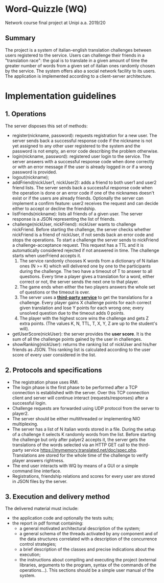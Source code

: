 # Word-Quizzle (WQ)
Network course final project at Unipi a.a. 2019/20

## Summary
The project is a system of italian-english translation challenges between users registered to the service.
Users can challenge their friends in a "translation race": the goal is to translate in a given amount of time the greater number of words from a given set of italian ones randomly chosen by the service.
The system offers also a social network facility to its users.
The application is implemented according to a client-server architecture.

# Implementation guidelines
 
## 1. Operations 
The server disposes this set of methods:
* register(nickname, password): requests registration for a new user. The server sends back a successful response code if the nickname is not yet assigned to any other user registered to the system and the password is not empty, an error code describing the problem otherwise. 
* login(nickname, password): registered user login to the service. The server answers with a successful response code when done correctly or with an error message if the user is already logged in or if a wrong password is provided.
* logout(nickname);
* addFriend(nickUser1, nickUser2): adds a friend to both user1 and user2 friend lists. The server sends back a successful response code when the operation is done or an error code if one of the nicknames doesn't exist or if the users are already friends.
 Optionally the server can implement a confirm feature: user2 receives the request and can decide either to accept or decline the friendship.
* listFriends(nickname): ​lists all friends of a given user. The server response is a JSON representing the list of friends. 
* challenge(nickUser, nickFriend): nickUser wants to challenge nickFriend. Before starting the challenge, the server checks whether nickFriend is a friend of nickUser, if not sends back an error code and stops the operations. To start a challenge the server sends to nickFriend a challenge-acceptance request. This request has a TTL and it is automatically considered rejected if not answered in time. The challenge starts when userFriend accepts it.
    1. The service randomly chooses K words from a dictionary of N italian ones (N >= K) which will delivered one by one to the participants during the challenge. The two have a timeout of T to answer to all questions. Every time a player gives a translation for a word, either correct or not, the server sends the next one to that player.
    2. The game ends when either the two players answers the whole set of questions or the timeout is over.
    3. The server uses a **[third-party service](#2-Protocols-and-specifications)** to get the translations for a challenge. Every player gains X challenge points for each correct given translation and lose Y points for each wrong one; every unsolved question due to the timeout adds 0 points.
    4. The player with the highest score wins the challenge and gets Z extra points.
    (The values K, N, TTL, T, X, Y, Z are up to the student's will).
* getUserScore(nickUser): the server provides the **user score**. It is the sum of all the challenge points gained by the user in challenges.
* showRanking(nickUser): returns the ranking list of nickUser and his/her friends as JSON. This ranking list is calculated according to the user score of every user considered in the list.
## 2. Protocols and specifications
* The registration phase uses RMI.
* The login phase is the first phase to be performed after a TCP connection is established with the server. Over this TCP connection client and server will continue interact (requests/responses) after a successful login.
* Challenge requests are forwarded using UDP protocol from the server to player2.
* The server should be either multithreaded or implementing NIO multiplexing. 
* The server has a list of N italian words stored in a file. During the setup of a challenge it selects K randomly words from the list. Before starting the challenge but only after palyer2 accepts it, the server gets the translations of the words selected via an HTTP GET call to the third-party service https://mymemory.translated.net/doc/spec.php​. Translations are stored for the whole time of the challenge to verify player answers rightness.
* The end user interacts with WQ by means of a GUI or a simple command line interface.
* Registrations, friendship relations and scores for every user are stored in JSON files by the server.
## 3. Execution and delivery method
The delivered material must include:
* the application code and optionally the tests suits;
* the report in pdf format containing:
    * a general motivated architectural description of the system;
    * a general schema of the threads activated by any component and of the data structures correlated with a description of the concurrence control strategies;
    * a brief description of the classes and precise indications about the execution; 
    * the instructions about compiling and executing the project (external libraries, arguments to the program, syntax of the commands of the operations...). This sections should be a simple user manual of the system.